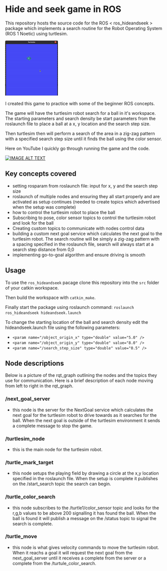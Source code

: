 # Hide and seek game in ROS #

This repository hosts the source code for the ROS < ros_hideandseek > package which implements a search routine for the Robot Operating System (ROS 1 Noetic) using turtlesim.

![image info](./pictures/HideandSeek.gif)

I created this game to practice with some of the beginner ROS concepts.  

The game will have the turtlesim robot search for a ball in it's workspace.  The starting parameters and search density be start parameters from the roslaunch file to place a ball at a x, y location and the search step size.  

Then turtlesim then will perform a search of the area in a zig-zag pattern with a specified search step size until it finds the ball using the color sensor.

Here on YouTube I quickly go through running the game and the code.

[![IMAGE ALT TEXT](http://img.youtube.com/vi/a16sIjR4Cco/0.jpg)](http://www.youtube.com/watch?v=a16sIjR4Cco "Learning ROS through programming - Turtlesim Hide and Seek")

## Key concepts covered ##
- setting rosparam from roslaunch file: input for x, y and the search step size
- roslaunch of multiple nodes and ensuring they all start properly and are activated as setup continues (needed to create topics which advertised when the setup was complete)
- how to control the turtlesim robot to place the ball
- Subscribing to pose, color sensor topics to control the turtlesim robot and look for the ball
- Creating custom topics to communicate with nodes control data
- building a custom next goal service which calculates the next goal to the turtlesim robot.  The search routine will be simply a zig-zag pattern with a spacing specified in the roslaunch file, search will always start at a search step distance from 0,0 
- implementing go-to-goal algorithm and ensure driving is smooth

## Usage ## 

To use the `ros_hideandseek` pacage clone this repository into the `src` folder of your catkin workspace.

Then build the workspace with `catkin_make`.

Finally start the package using roslaunch command: `roslaunch ros_hideandseek hideandseek.launch`

To change the starting location of the ball and search density edit the hideandseek.launch file using the following parameters:
- `<param name="/object_origin_x" type="double" value="5.0" />`
- `<param name="/object_origin_y" type="double" value="8.0" />`
- `<param name="/search_step_size" type="double" value="0.5" />`

## Node descriptions ##

Below is a picture of the rqt_graph outlining the nodes and the topics they use for communication.  Here is a brief description of each node moving from left to right in the rqt_graph.

### /next_goal_server ###
- this node is the server for the NextGoal service which calculates the next goal for the turtlesim robot to drive towards as it searches for the ball.  When the next goal is outside of the turtlesim environment it sends a complete message to stop the game.

### /turtlesim_node ###
- this is the main node for the turtlesim robot.

### /turtle_mark_target ###
- this node setups the playing field by drawing a circle at the x,y location specified in the roslaunch file.  When the setup is complete it publishes on the /start_search topic the search can begin.

### /turtle_color_search ###
- this node subscribes to the /turtle1/color_sensor topic and looks for the r,g,b values to be above 200 signalling it has found the ball.  When the ball is found it will publish a message on the /status topic to signal the search is complete.

### /turtle_move ###
- this node is what gives velocity commands to move the turtlesim robot.  When it reachs a goal it will request the next goal from the next_goal_server until it receives a complete from the server or a complete from the /turtule_color_search.
